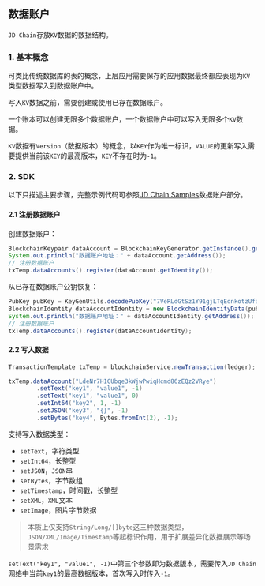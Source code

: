 ## 数据账户

`JD Chain`存放`KV`数据的数据结构。

### 1. 基本概念

可类比传统数据库的表的概念，上层应用需要保存的应用数据最终都应表现为`KV`类型数据写入到数据账户中。

写入`KV`数据之前，需要创建或使用已存在数据账户。

一个账本可以创建无限多个数据账户，一个数据账户中可以写入无限多个`KV`数据。

`KV`数据有`Version`（数据版本）的概念，以`KEY`作为唯一标识，`VALUE`的更新写入需要提供当前该`KEY`的最高版本，`KEY`不存在时为`-1`。

### 2. SDK

以下只描述主要步骤，完整示例代码可参照[JD Chain Samples](samples.md)数据账户部分。

#### 2.1 注册数据账户

创建数据账户：
```java
BlockchainKeypair dataAccount = BlockchainKeyGenerator.getInstance().generate();
System.out.println("数据账户地址：" + dataAccount.getAddress());
// 注册数据账户
txTemp.dataAccounts().register(dataAccount.getIdentity());
```

从已存在数据账户公钥恢复：
```java
PubKey pubKey = KeyGenUtils.decodePubKey("7VeRLdGtSz1Y91gjLTqEdnkotzUfaAqdap3xw6fQ1yKHkvVq");
BlockchainIdentity dataAccountIdentity = new BlockchainIdentityData(pubKey);
System.out.println("数据账户地址：" + dataAccountIdentity.getAddress());
// 注册数据账户
txTemp.dataAccounts().register(dataAccountIdentity);
```

#### 2.2 写入数据

```java
TransactionTemplate txTemp = blockchainService.newTransaction(ledger);

txTemp.dataAccount("LdeNr7H1CUbqe3kWjwPwiqHcmd86zEQz2VRye")
        .setText("key1", "value1", -1)
        .setText("key1", "value1", 0)
        .setInt64("key2", 1, -1)
        .setJSON("key3", "{}", -1)
        .setBytes("key4", Bytes.fromInt(2), -1);
```

支持写入数据类型：

- `setText`，字符类型
- `setInt64`，长整型
- `setJSON`，`JSON`串
- `setBytes`，字节数组
- `setTimestamp`，时间戳，长整型
- `setXML`，`XML`文本
- `setImage`，图片字节数据

> 本质上仅支持`String/Long/[]byte`这三种数据类型，`JSON/XML/Image/Timestamp`等起标识作用，用于扩展差异化数据展示等场景需求

`setText("key1", "value1", -1)`中第三个参数即为数据版本，需要传入`JD Chain`网络中当前`key1`的最高数据版本，首次写入时传入`-1`。